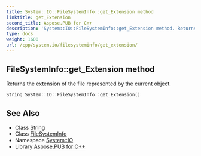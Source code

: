 ```yaml
---
title: System::IO::FileSystemInfo::get_Extension method
linktitle: get_Extension
second_title: Aspose.PUB for C++
description: 'System::IO::FileSystemInfo::get_Extension method. Returns the extension of the file represented by the current object in C++.'
type: docs
weight: 1600
url: /cpp/system.io/filesysteminfo/get_extension/
---
```

## FileSystemInfo::get_Extension method


Returns the extension of the file represented by the current object.

```cpp
String System::IO::FileSystemInfo::get_Extension()
```

## See Also

* Class [String](../../../system/string/)
* Class [FileSystemInfo](../)
* Namespace [System::IO](../../)
* Library [Aspose.PUB for C++](../../../)
